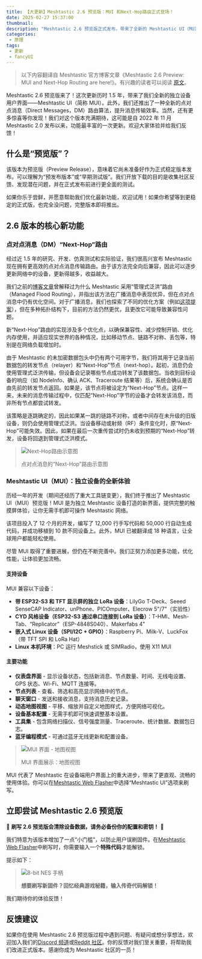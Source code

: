 ```yaml
---
title: 【大更新】Meshtastic 2.6 预览版：MUI 和Next-Hop路由正式登场！
date: 2025-02-27 15:37:00
thumbnail: 
description: "Meshtastic 2.6 预览版正式发布，带来了全新的 Meshtastic UI（MUI），提供独立设备的触摸屏操作体验，同时引入“Next-Hop”路由算法，优化点对点消息传输效率。此外，还新增 InkHUD 电子墨水屏界面、LAN（UDP）支持、优化 LoRa 时隙计算等多项改进。本篇文章详细介绍了 2.6 版本的主要功能及更新亮点，欢迎 Meshtastic 爱好者尝鲜体验并提供反馈！"
categories:
 - 原理
tags:
 - 更新
 - fancyUI
---
```


> 以下内容翻译自 Meshtastic 官方博客文章《Meshtastic 2.6 Preview: MUI and Next-Hop Routing are here!》。有兴趣的读者可以阅读 [原文](https://meshtastic.org/blog/meshtastic-2-6-preview/)。

Meshtastic 2.6 预览版来了！这次更新历时 1.5 年，带来了我们全新的独立设备用户界面——Meshtastic UI（简称 MUI）。此外，我们还推出了一种全新的点对点消息（Direct Messages，DM）路由算法，提升消息传输效率。当然，还有更多惊喜等你发现！我们对这个版本充满期待，这可能是自 2022 年 11 月 Meshtastic 2.0 发布以来，功能最丰富的一次更新。欢迎大家体验并给我们反馈！

## 什么是“预览版”？

该版本为预览版（Preview Release），意味着它尚未准备好作为正式稳定版本发布。可以理解为“预发布版本”或“早期测试版”。我们开放下载的目的是收集社区反馈、发现潜在问题，并在正式发布前进行更全面的测试。

如果你乐于尝鲜，并愿意帮助我们优化最新功能，欢迎试用！如果你希望等到更稳定的正式版，也完全没问题，完整版本即将推出。

## 2.6 版本的核心新功能

### 点对点消息（DM）“Next-Hop”路由

经过近 1.5 年的研究、开发、仿真测试和实际验证，我们很高兴宣布 Meshtastic 现在拥有更高效的点对点消息传输路由。由于该方法完全向后兼容，因此可以逐步更新网络中的设备，更新得越多，收益越大。

我们之前的[博客文章](/why-meshtastic-uses-managed-flood-routing/)曾解释过为什么 Meshtastic 采用“管理式泛洪”路由（Managed Flood Routing），并指出该方法在广播消息中表现优异，但在点对点消息中仍有优化空间。对于广播消息，我们也探索了不同的优化方案（例如[这项提案](https://github.com/meshtastic/firmware/pull/5697)），但在多种拓扑结构下，目前的方法仍然更优，且更改它可能导致兼容性问题。

新“Next-Hop”路由的实现涉及多个优化点，以确保兼容性、减少控制开销、优化内存使用，并适应现实世界的各种情况，比如移动节点、链路不对称、丢包等，特别是在网络负载增加时。

由于 Meshtastic 的未加密数据包头中仍有两个可用字节，我们将其用于记录当前数据包的转发节点（relayer）和“Next-Hop”节点（next-hop）。起初，消息仍会使用管理式泛洪传输，但设备会记录哪些节点成功转发了该数据包。当收到目标设备的响应（如 NodeInfo、确认 ACK、Traceroute 结果等）后，系统会确认是否由先前的转发节点返回。如果是，该节点将被设定为“Next-Hop”节点。这样一来，未来的消息传输过程中，仅匹配“Next-Hop”字节的设备才会转发该消息，而非所有节点都尝试转发。

该策略是逐跳确定的，因此如果某一跳的链路不对称，或者中间存在未升级的旧版设备，则仍会使用管理式泛洪。当设备移动或射频（RF）条件变化时，原“Next-Hop”可能失效。因此，如果在最后一次重传尝试时仍未收到预期的“Next-Hop”转发，设备将回退到管理式泛洪模式。

> ![Next-Hop路由示意图](https://meshtastic.org/img/blog/NextHopRouting.webp)
>
> 点对点消息的“Next-Hop”路由示意图

### Meshtastic UI（MUI）：独立设备的全新体验

历经一年的开发（期间还经历了重大工具链变更），我们终于推出了 Meshtastic UI（MUI）预览版！MUI 是为独立 Meshtastic 设备打造的新界面，提供完整的触摸屏体验，让你无需手机即可操作 Meshtastic 网络。

该项目投入了 12 个月的开发，编写了 12,000 行手写代码和 50,000 行自动生成代码，并成功移植到 10 款不同设备上。此外，MUI 已被翻译成 18 种语言，让全球用户都能轻松使用。

尽管 MUI 取得了重要进展，但仍在不断完善中。我们正努力添加更多功能，优化性能，让体验更加流畅。

#### 支持设备

MUI 兼容以下设备：

- **带 ESP32-S3 和 TFT 显示屏的独立 LoRa 设备**：LilyGo T-Deck、Seeed SenseCAP Indicator、unPhone、PICOmputer、Elecrow 5"/7"（实验性）
- **CYD 风格设备（ESP32-S3 通过串口连接到 LoRa 设备）**：T-HMI、Mesh-Tab、“Replicator”（ESP-4848S040）、Makerfabs 4"
- **嵌入式 Linux 设备（SPI/I2C + GPIO）**：Raspberry Pi、Milk-V、LuckFox（带 TFT SPI 和 LoRa Hat）
- **Linux 本机环境**：PC 运行 Meshstick 或 SIMRadio，使用 X11 MUI

#### 主要功能

- **仪表盘界面** - 显示设备状态，包括新消息、节点数量、时间、无线电设置、GPS 状态、Wi-Fi、MQTT 连接等。
- **节点列表** - 查看、筛选和高亮显示网络中的节点。
- **聊天窗口** - 发送和接收消息，支持消息历史记录。
- **动态地图视图** - 平移、缩放并自定义地图样式，方便网络可视化。
- **设备基本配置** - 无需手机即可快速调整基本设置。
- **工具集** - 包含网络扫描仪、信号强度测量、Traceroute、统计数据、数据包日志。
- **蓝牙编程模式** - 可通过蓝牙无线更新和配置设备。

> ![MUI 界面 - 地图视图](https://meshtastic.org/img/blog/t_deck_mui_map.webp)
>
> MUI 界面展示：地图视图

MUI 代表了 Meshtastic 在设备端用户界面上的重大进步，带来了更直观、流畅的使用体验。你可以在[Meshtastic Web Flasher](https://flasher.meshtastic.org/)中选择“Meshtastic UI”选项来刷写。

## 立即尝试 Meshtastic 2.6 预览版

🚨 **刷写 2.6 预览版会清除设备数据，请务必备份你的配置和密钥！** 🚨

我们特意为该版本增加了一点“小门槛”，以防止用户误刷固件。在[Meshtastic Web Flasher](https://flasher.meshtastic.org/)中刷写时，你需要输入一个**特殊代码**才能解锁。

提示如下：

> ![8-bit NES 手柄](https://meshtastic.org/img/blog/nes_controller.webp)
>
> **想要刷写新固件？回忆经典游戏秘籍，输入传奇代码解锁！**

我们期待你的体验反馈！

## 反馈建议

如果你在使用 Meshtastic 2.6 预览版过程中遇到问题、有疑问或想分享想法，欢迎加入我们的[Discord 频道](https://discord.gg/9Z2jgJb)或[Reddit 社区](https://www.reddit.com/r/meshtastic/)。你的反馈对我们至关重要，将帮助我们改进正式版本。感谢你成为 Meshtastic 社区的一员！

